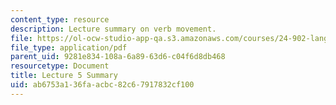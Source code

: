 ```yaml
---
content_type: resource
description: Lecture summary on verb movement.
file: https://ol-ocw-studio-app-qa.s3.amazonaws.com/courses/24-902-language-and-its-structure-ii-syntax-fall-2003/ab6753a136faacbc82c67917832cf100_ln5_summary.pdf
file_type: application/pdf
parent_uid: 9281e834-108a-6a89-63d6-c04f6d8db468
resourcetype: Document
title: Lecture 5 Summary
uid: ab6753a1-36fa-acbc-82c6-7917832cf100
---
```

